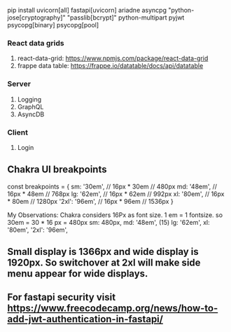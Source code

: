 pip install uvicorn[all] fastapi[uvicorn] ariadne asyncpg "python-jose[cryptography]" "passlib[bcrypt]" python-multipart pyjwt psycopg[binary] psycopg[pool]

### React data grids
1. react-data-grid: https://www.npmjs.com/package/react-data-grid
2. frappe data table: https://frappe.io/datatable/docs/api/datatable

### Server
1. Logging
2. GraphQL
3. AsyncDB

### Client
1. Login



## Chakra UI breakpoints
const breakpoints = {
  sm: '30em', // 16px * 30em // 480px
  md: '48em', // 16px * 48em // 768px
  lg: '62em', // 16px * 62em // 992px
  xl: '80em', // 16px * 80em // 1280px
  '2xl': '96em', // 16px * 96em // 1536px
}

My Observations: Chakra considers 16Px as font size. 1 em = 1 fontsize. so 30em = 30 * 16 px = 480px
sm: 480px, 
md: '48em', (15)
lg: '62em',
xl: '80em',
'2xl': '96em',

## Small display is 1366px and wide display is 1920px. So switchover at 2xl will make side menu appear for wide displays.
## For fastapi security visit https://www.freecodecamp.org/news/how-to-add-jwt-authentication-in-fastapi/
